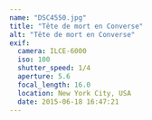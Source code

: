 ```yaml
---
name: "DSC4550.jpg"
title: "Tête de mort en Converse"
alt: "Tête de mort en Converse"
exif:
  camera: ILCE-6000
  iso: 100
  shutter_speed: 1/4
  aperture: 5.6
  focal_length: 16.0
  location: New York City, USA
  date: 2015-06-18 16:47:21
---
```

